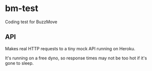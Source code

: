 # bm-test

Coding test for BuzzMove

## API

Makes real HTTP requests to a tiny mock API running on Heroku.

It's running on a free dyno, so response times may not be too hot if it's gone to sleep.
